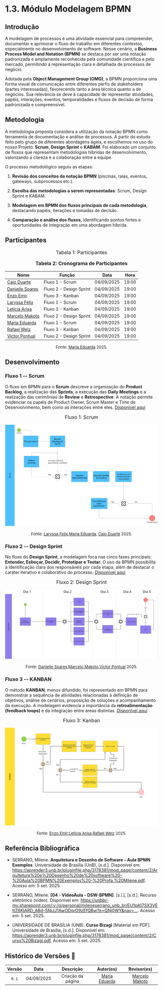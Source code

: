 # 1.3. Módulo Modelagem BPMN

## Introdução

A modelagem de processos é uma atividade essencial para compreender,
documentar e aprimorar o fluxo de trabalho em diferentes contextos,
especialmente no desenvolvimento de software. Nesse cenário, a
**Business Process Model and Notation (BPMN)** se destaca por ser uma
notação padronizada e amplamente reconhecida pela comunidade científica
e pelo mercado, permitindo a representação clara e detalhada de
processos de negócio.

Adotada pela **Object Management Group (OMG)**, a BPMN proporciona uma
forma visual de comunicação entre diferentes perfis de stakeholders (partes interessadas),
favorecendo tanto a área técnica quanto a de negócios. Sua relevância se
deve à capacidade de representar atividades, papéis, interações,
eventos, temporalidades e fluxos de decisão de forma padronizada e
compreensível.


## Metodologia

A metodologia proposta considera a utilização da notação BPMN como
ferramenta de documentação e análise de processos. A partir do estudo feito pelo grupo de
diferentes abordagens ágeis, e escolhemos no uso do nosso Projeto: **Scrum**, **Design Sprint** e
**KABAM**. Foi elaborado um conjunto de fluxos que representam
metodologias híbridas de desenvolvimento, valorizando a clareza e a
colaboração entre a equipe.

O processo metodológico seguiu as etapas:

1. **Revisão dos conceitos da notação BPMN** (piscinas, raias, eventos,
gateways, subprocessos etc.).

2. **Escolha das metodologias a serem representadas**: Scrum, Design
Sprint e KABAM.

3. **Modelagem em BPMN dos fluxos principais de cada metodologia**,
destacando papéis, iterações e tomadas de decisão.

4. **Comparação e análise dos fluxos**, identificando pontos fortes e
oportunidades de integração em uma abordagem híbrida.


## Participantes

<font size="3"><p style="text-align: center">Tabela 1: Participantes</p></font>

<p style="text-align: center; font-size: 12pt;"><strong>Tabela 2: Cronograma de Participantes</strong></p>

<div align="center">
<table>
  <thead>
    <tr>
      <th>Nome</th>
      <th>Função</th>
      <th>Data</th>
      <th>Hora</th>
    </tr>
  </thead>
  <tbody>
    <tr>
      <td><a href="https://github.com/caioduart3">Caio Duarte</a></td>
      <td>Fluxo 1 - Scrum</td>
      <td>04/09/2025</td>
      <td>19:00</td>
    </tr>
    <tr>
      <td><a href="https://github.com/danielle-soaress">Danielle Soares</a></td>
      <td>Fluxo 2 - Design Sprint</td>
      <td>04/09/2025</td>
      <td>19:00</td>
    </tr>
    <tr>
      <td><a href="https://github.com/EnzoEmir">Enzo Emir</a></td>
      <td>Fluxo 3 - Kanban</td>
      <td>04/09/2025</td>
      <td>19:00</td>
    </tr>
    <tr>
      <td><a href="https://github.com/felixlaryssa">Laryssa Félix</a></td>
      <td>Fluxo 1 - Scrum</td>
      <td>04/09/2025</td>
      <td>19:00</td>
    </tr>
    <tr>
      <td><a href="https://github.com/Leticia-Arisa-K-Higa">Leticia Arisa</a></td>
      <td>Fluxo 3 - Kanban</td>
      <td>04/09/2025</td>
      <td>19:00</td>
    </tr>
    <tr>
      <td><a href="https://github.com/MM4k">Marcelo Makoto</a></td>
      <td>Fluxo 2 - Design Sprint</td>
      <td>04/09/2025</td>
      <td>19:00</td>
    </tr>
    <tr>
      <td><a href="https://github.com/dudaa28">Maria Eduarda</a></td>
      <td>Fluxo 1 - Scrum</td>
      <td>04/09/2025</td>
      <td>19:00</td>
    </tr>
    <tr>
      <td><a href="https://github.com/RafaelSchadt">Rafael Welz</a></td>
      <td>Fluxo 3 - Kanban</td>
      <td>04/09/2025</td>
      <td>19:00</td>
    </tr>
    <tr>
      <td><a href="https://github.com/VictorPontual">Victor Pontual</a></td>
      <td>Fluxo 2 - Design Sprint</td>
      <td>04/09/2025</td>
      <td>19:00</td>
    </tr>
  </tbody>
</table>
</div>

<font size="2"><p style="text-align: center">Fonte: [Maria Eduarda](https://github.com/dudaa28) 2025.</p></font>

## Desenvolvimento

### Fluxo 1 -- Scrum

O fluxo em BPMN para o **Scrum** descreve a organização do **Product
Backlog**, a realização das **Sprints**, a execução das **Daily
Meetings** e a realização das cerimônias de **Review** e
**Retrospective**. A notação permite evidenciar os papéis de Product
Owner, Scrum Master e Time de Desenvolvimento, bem como as interações
entre eles. [Disponível aqui](https://miro.com/welcomeonboard/S1RmSytrZXJyRVlCWWRyanErTFhoZUthZlpMdEVxdFNPL3pXanluamdJVzBUU3lPN2NJYnUrbWd5Q2xnWFJrZ1VaY3Z5Q2JkOVg0enJGVXhZSVZUMzVFVjg3b0l2UE4zNDd6MjJjbld5S2tEQUdLTXRzajZiODFtMEgwMVBLUEZhWWluRVAxeXRuUUgwWDl3Mk1qRGVRPT0hdjE=?share_link_id=972361271498)

<font size="3"><p style="text-align: center">Fluxo 1: Scrum</p></font>

![ArqDsw](../assets/BPMN/ArqDsw.jpg)

<font size="2"><p style="text-align: center">Fonte: [Laryssa Felix](https://github.com/felixlaryssa),[Maria Eduarda](https://github.com/dudaa28), [Caio Duarte](https://github.com/caioduart3) 2025.</p></font>

### Fluxo 2 -- Design Sprint

No fluxo do **Design Sprint**, a modelagem foca nas cinco fases principais:
**Entender, Esboçar, Decidir, Prototipar e Testar**. O uso da BPMN
possibilita a identificação clara dos responsáveis por cada etapa, além
de destacar o caráter iterativo e colaborativo do processo. [Disponível aqui](https://miro.com/welcomeonboard/S1RmSytrZXJyRVlCWWRyanErTFhoZUthZlpMdEVxdFNPL3pXanluamdJVzBUU3lPN2NJYnUrbWd5Q2xnWFJrZ1VaY3Z5Q2JkOVg0enJGVXhZSVZUMzVFVjg3b0l2UE4zNDd6MjJjbld5S2tEQUdLTXRzajZiODFtMEgwMVBLUEZhWWluRVAxeXRuUUgwWDl3Mk1qRGVRPT0hdjE=?share_link_id=972361271498)

<font size="3"><p style="text-align: center">Fluxo 2: Design Sprint</p></font>

![DS](../assets/BPMN/DS.jpg)

<font size="2"><p style="text-align: center">Fonte: [Danielle Soares](https://github.com/danielle-soaress),[Marcelo Makoto](https://github.com/MM4k),[Victor Pontual](https://github.com/VictorPontual) 2025.</p></font>

### Fluxo 3 -- KANBAN

O método **KANBAN**, menos difundido, foi representado em BPMN para
demonstrar a sequência de atividades relacionadas à definição de
objetivos, análise de cenários, proposição de soluções e acompanhamento
da execução. A modelagem evidencia a importância da **retroalimentação
(feedback loops)** e da integração entre áreas distintas. [Disponível aqui](https://miro.com/welcomeonboard/S1RmSytrZXJyRVlCWWRyanErTFhoZUthZlpMdEVxdFNPL3pXanluamdJVzBUU3lPN2NJYnUrbWd5Q2xnWFJrZ1VaY3Z5Q2JkOVg0enJGVXhZSVZUMzVFVjg3b0l2UE4zNDd6MjJjbld5S2tEQUdLTXRzajZiODFtMEgwMVBLUEZhWWluRVAxeXRuUUgwWDl3Mk1qRGVRPT0hdjE=?share_link_id=972361271498)

<font size="3"><p style="text-align: center">Fluxo 3: Kanban</p></font>

![Kanban](../assets/BPMN/Kanban.jpg)

<font size="2"><p style="text-align: center">Fonte: [Enzo Emir](https://github.com/EnzoEmir),[Letícia Arisa](https://github.com/Leticia-Arisa-K-Higa),[Rafael Welz](https://github.com/RafaelSchadt) 2025.</p></font>



## Referência Bibliográfica


- SERRANO, Milene. **Arquitetura e Desenho de Software – Aula BPMN Exemplos**. Universidade de Brasília (UnB), [s.d.]. Disponível em: <https://aprender3.unb.br/pluginfile.php/3178381/mod_page/content/2/Arquitetura%20e%20Desenho%20de%20software%20-%20Aula%20BPMN%20Exemplos%20-%20Profa.%20Milene.pdf>. Acesso em: 5 set. 2025.

- SERRANO, Milene. **[04 - VideoAula - DSW-BPMN]**. [s.l.], [s.d.]. Recurso eletrônico (vídeo). Disponível em: <https://unbbr-my.sharepoint.com/:v:/g/personal/mileneserrano_unb_br/EU1pA17SX3VEttZ6KlARD_ABd-SNiJJ1AwODqrO9zEfQBw?e=QNj0WY&nav=...>. Acesso em: 5 set. 2025.

- UNIVERSIDADE DE BRASÍLIA (UNB). **Curso Bizagi** [Material em PDF]. Universidade de Brasília, [s.d.]. Disponível em: <https://aprender3.unb.br/pluginfile.php/3178381/mod_page/content/2/Curso%20Bizagi.pdf>. Acesso em: 5 set. 2025.


## Histórico de Versões 📅

| Versão | Data | Descrição | Autor(es) | Revisor(es) |
| :--: | :--: | :--: | :--: | :--: |
| `0.1` | 04/09/2025 | Criação da página | [Maria Eduarda](https://github.com/dudaa28) | [Marcelo Makoto](https://github.com/MM4k) |


 